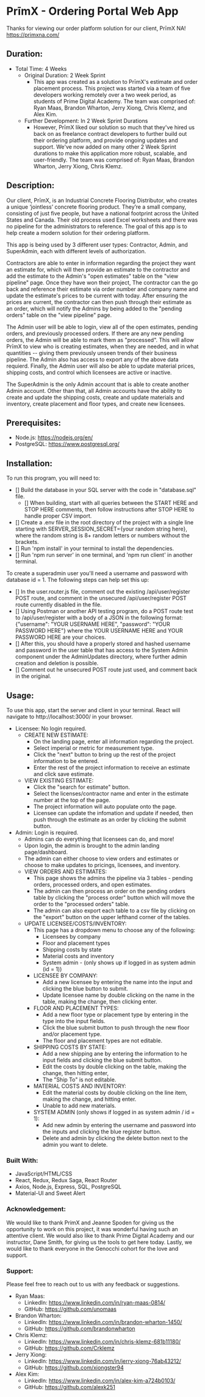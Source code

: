 # PrīmX - Ordering Portal Web App

Thanks for viewing our order platform solution for our client, PrīmX NA! https://primxna.com/



## Duration: 

- Total Time: 4 Weeks
  - Original Duration: 2 Week Sprint
    - This app was created as a solution to PrīmX's estimate and order placement process. This project was started via a team of five developers working remotely over a two week period, as students of Prime Digital Academy.  The team was comprised of: Ryan Maas, Brandon Wharton, Jerry Xiong, Chris Klemz, and Alex Kim. 
  - Further Development: In 2 Week Sprint Durations
    - However, PrīmX liked our solution so much that they've hired us back on as freelance contract developers to further build out their ordering platform, and provide ongoing updates and support. We've now added on many other 2 Week Sprint durations to make this application more robust, scalable, and user-friendly. The team was comprised of: Ryan Maas, Brandon Wharton, Jerry Xiong, Chris Klemz. 



## Description:

Our client, PrīmX, is an Industrial Concrete Flooring Distributor, who creates a unique ‘jointless’ concrete flooring product. They’re a small company, consisting of just five people, but have a national footprint across the United States and Canada. Their old process used Excel worksheets and there was no pipeline for the administrators to reference. The goal of this app is to help create a modern solution for their ordering platform.

This app is being used by 3 different user types: Contractor, Admin, and SuperAdmin, each with different levels of authorization. 

Contractors are able to enter in information regarding the project they want an estimate for, which will then provide an estimate to the contractor and add the estimate to the Admin's "open estimates" table on the "view pipeline" page. Once they have won their project, The contractor can the go back and reference their estimate via order number and company name and update the estimate's prices to be current with today. After ensuring the prices are current, the contractor can then push through their estimate as an order, which will notify the Admins by being added to the "pending orders" table on the "view pipeline" page. 

The Admin user will be able to login, view all of the open estimates, pending orders, and previously processed orders.  If there are any new pending orders, the Admin will be able to mark them as "processed".  This will allow PrīmX to view who is creating estimates, when they are needed, and in what quantities -- giving them previously unseen trends of their business pipeline. The Admin also has access to export any of the above data requierd.  Finally, the Admin user will also be able to update material prices, shipping costs, and control which licensees are active or inactive. 

The SuperAdmin is the only Admin account that is able to create another Admin account. Other than that, all Admin accounts have the ability to create and update the shipping costs, create and update materials and inventory, create placement and floor types, and create new licensees. 



## Prerequisites:

- Node.js: https://nodejs.org/en/
- PostgreSQL: https://www.postgresql.org/



## Installation:

To run this program, you will need to:

- [] Build the database in your SQL server with the code in "database.sql" file.
  - [] When building, start with all queries between the START HERE and STOP HERE comments, then follow instructions after STOP HERE to handle
       proper CSV import.
- [] Create a .env file in the root directory of the project with a single line starting with SERVER_SESSION_SECRET={your random string here},
     where the random string is 8+ random letters or numbers without the brackets.
- [] Run 'npm install' in your terminal to install the dependencies.
- [] Run 'npm run server' in one terminal, and 'npm run client' in another terminal.

To create a superadmin user you'll need a username and password with database id = 1. The following steps can help set this up:

- [] In the user.router.js file, comment out the existing /api/user/register POST route, and comment in the unsecured /api/user/register POST
     route currently disabled in the file. 
- [] Using Postman or another API testing program, do a POST route test to /api/user/register with a body of a JSON in the following format:
     {"username": "YOUR USERNAME HERE", "password": "YOUR PASSWORD HERE"} where the YOUR USERNAME HERE and YOUR PASSWORD HERE are your choices.
- [] After this, you should have a properly stored and hashed username and password in the user table that has access to the System Admin component
     under the AdminUpdates directory, where further admin creation and deletion is possible.
- [] Comment out he unsecured POST route just used, and comment back in the original.


## Usage:

To use this app, start the server and client in your terminal.  React will navigate to http://localhost:3000/ in your browser.
- Licensee: No login required.
  - CREATE NEW ESTIMATE:
    - On the landing page, enter all information regarding the project.
    - Select imperial or metric for measurement type.
    - Click the "next" button to bring up the rest of the project information to be entered.
    - Enter the rest of the project information to receive an estimate and click save estimate.
  - VIEW EXISTING ESTIMATE:
    - Click the "search for estimate" button.
    - Select the licenses/contractor name and enter in the estimate number at the top of the page.
    - The project information will auto populate onto the page.
    - Licensee can update the infomation and update if needed, then push through the estimate as an order by clicking the submit button.
- Admin: Login is required.
  - Admins can do everything that licensees can do, and more!
  - Upon login, the admin is brought to the admin landing page/dashboard.
  - The admin can either choose to view orders and estimates or choose to make updates to pricings, licensees, and inventory.
  - VIEW ORDERS AND ESTIMATES:
    - This page shows the admins the pipeline via 3 tables - pending orders, processed orders, and open estimates.
    - The admin can then process an order on the pending orders table by clicking the "process order" button which will move the order to the "processed orders" table.
    - The admin can also export each table to a csv file by clicking on the "export" button on the upper lefthand corner of the tables.
  - UPDATE LICENSEE/COSTS/INVENTORY:
    - This page has a dropdown menu to choose any of the following:
        - Licensees by company
        - Floor and placement types
        - Shipping costs by state
        - Material costs and inventory
        - System admin - (only shows up if logged in as system admin (id = 1))
    - LICENSEE  BY COMPANY:
      - Add a new licensee by entering the name into the input and clicking the blue button to submit.
      - Update licensee name by double clicking on the name in the table, making the change, then clicking enter.
    - FLOOR AND PLACEMENT TYPES:
      - Add a new floor type or placement type by entering in the type into the input fields.
      - Click the blue submit button to push through the new floor and/or placement type.
      - The floor and placement types are not editable.
    - SHIPPING COSTS BY STATE:
      - Add a new shipping ane by entering the information to he input fields and clicking the blue submit button.
      - Edit the costs by double clicking on the table, making the change, then hitting enter,
      - The "Ship To" is not editable.
    - MATERIAL COSTS AND INVENTORY:
      - Edit the material costs by double clicking on the line item, making the change, and hitting enter.
      - Unable to add new materials.
    - SYSTEM ADMIN (only shows if logged in as system admin / id = 1):
      - Add new admin by entering the username and password into the inputs and clicking the blue register button.
      - Delete and admin by clicking the delete button next to the admin you want to delete.



### Built With:

 - JavaScript/HTML/CSS
 - React, Redux, Redux Saga, React Router
 - Axios, Node.js, Express, SQL, PostgreSQL
 - Material-UI and Sweet Alert



### Acknowledgement:

We would like to thank PrimX and Jeanne Spoden for giving us the opportunity to work on this project, it was wonderful having such an attentive client.  We would also like to thank Prime Digital Academy and our instructor, Dane Smith, for giving us the tools to get here today.  Lastly, we would like to thank everyone in the Genocchi cohort for the love and support. 



### Support:

Please feel free to reach out to us with any feedback or suggestions.

- Ryan Maas: 
  - LinkedIn: https://www.linkedin.com/in/ryan-maas-0814/
  - GitHub: https://github.com/unomaas
- Brandon Wharton:
  - LinkedIn: https://www.linkedin.com/in/brandon-wharton-1450/
  - GitHub: https://github.com/brandonwharton
- Chris Klemz:
  - LinkedIn: https://www.linkedin.com/in/chris-klemz-681b11180/
  - GitHub: https://github.com/Crklemz
- Jerry Xiong:
  - LinkedIn: https://www.linkedin.com/in/jerry-xiong-76ab43212/
  - GitHub: https://github.com/xiongster94
- Alex Kim:
  - LinkedIn: https://www.linkedin.com/in/alex-kim-a724b0103/
  - GitHub: https://github.com/alexk251
